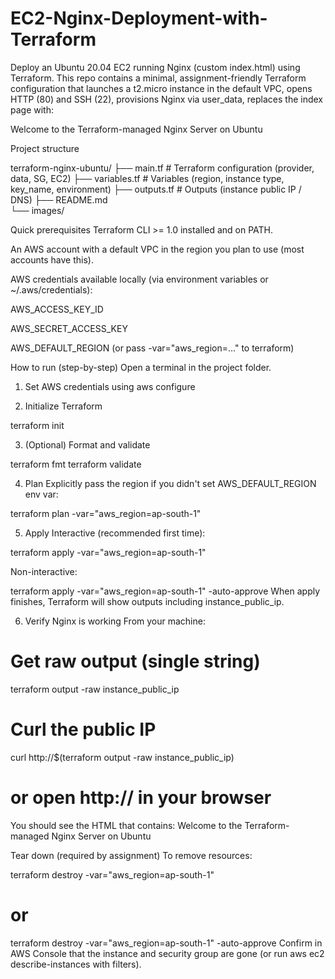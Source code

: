 # EC2-Nginx-Deployment-with-Terraform

Deploy an Ubuntu 20.04 EC2 running Nginx (custom index.html) using Terraform.
This repo contains a minimal, assignment-friendly Terraform configuration that launches a t2.micro instance in the default VPC, opens HTTP (80) and SSH (22), provisions Nginx via user_data, replaces the index page with:

Welcome to the Terraform-managed Nginx Server on Ubuntu

Project structure

terraform-nginx-ubuntu/
├── main.tf         # Terraform configuration (provider, data, SG, EC2)
├── variables.tf    # Variables (region, instance type, key_name, environment)
├── outputs.tf      # Outputs (instance public IP / DNS)
├── README.md       
└── images/        

Quick prerequisites
Terraform CLI >= 1.0 installed and on PATH.

An AWS account with a default VPC in the region you plan to use (most accounts have this).

AWS credentials available locally (via environment variables or ~/.aws/credentials):

AWS_ACCESS_KEY_ID

AWS_SECRET_ACCESS_KEY

AWS_DEFAULT_REGION (or pass -var="aws_region=..." to terraform)

How to run (step-by-step)
Open a terminal in the project folder.

1. Set AWS credentials using aws configure

2. Initialize Terraform

terraform init

3. (Optional) Format and validate

terraform fmt
terraform validate

4. Plan
Explicitly pass the region if you didn't set AWS_DEFAULT_REGION env var:

terraform plan -var="aws_region=ap-south-1"

5. Apply
Interactive (recommended first time):

terraform apply -var="aws_region=ap-south-1"

Non-interactive:

terraform apply -var="aws_region=ap-south-1" -auto-approve
When apply finishes, Terraform will show outputs including instance_public_ip.

6. Verify Nginx is working
From your machine:

# Get raw output (single string)
terraform output -raw instance_public_ip

# Curl the public IP
curl http://$(terraform output -raw instance_public_ip)
# or open http://<public-ip> in your browser
You should see the HTML that contains:
Welcome to the Terraform-managed Nginx Server on Ubuntu

Tear down (required by assignment)
To remove resources:

terraform destroy -var="aws_region=ap-south-1"

# or

terraform destroy -var="aws_region=ap-south-1" -auto-approve
Confirm in AWS Console that the instance and security group are gone (or run aws ec2 describe-instances with filters).
